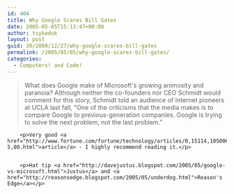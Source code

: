 ```yaml
---
id: 404
title: Why Google Scares Bill Gates
date: 2005-05-05T15:13:47+00:00
author: tsykoduk
layout: post
guid: 30/2008/12/27/why-google-scares-bill-gates
permalink: /2005/05/05/why-google-scares-bill-gates/
categories:
  - Computers! and Code!
---
```

<blockquote>What does Google make of Microsoft's growing animosity and paranoia? Although neither the co-founders nor <span class="caps">CEO</span> Schmidt would comment for this story, Schmidt told an audience of Internet pioneers at <span class="caps">UCLA</span> last fall, "One of the criticisms that the media makes is to compare Google to previous-generation companies. Google is trying to solve the next problem, not the last problem."</blockquote>

		<p>Very good <a href="http://www.fortune.com/fortune/technology/articles/0,15114,1050065-5,00.html">article</a> - I highly recommend reading it.</p>


		<p>Hat tip <a href="http://davejustus.blogspot.com/2005/05/google-vs-microsoft.html">Justus</a> and <a href="http://reasonsedge.blogspot.com/2005/05/underdog.html">Reason's Edge</a></p>